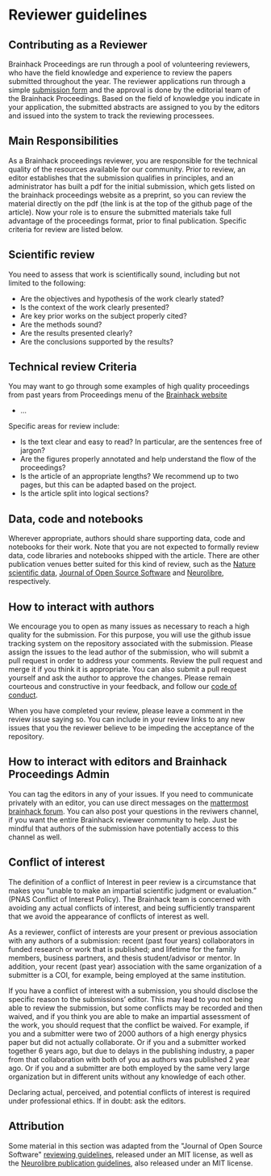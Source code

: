 # Reviewer guidelines

## Contributing as a Reviewer

Brainhack Proceedings are run through a pool of volunteering reviewers, who have the field knowledge and experience to review the papers submitted throughout the year. The reviewer applications run through a simple [submission form]() and the approval is done by the editorial team of the Brainhack Proceedings. Based on the field of knowledge you indicate in your application, the submitted abstracts are assigned to you by the editors and issued into the system to track the reviewing processees.


## Main Responsibilities

As a Brainhack proceedings reviewer, you are responsible for the technical quality of the resources available for our community. Prior to review, an editor establishes that the submission qualifies in principles, and an administrator has built a pdf for the initial submission, which gets listed on the brainhack proceedings website as a preprint, so you can review the material directly on the pdf (the link is at the top of the github page of the article). Now your role is to ensure the submitted materials take full advantage of the proceedings format, prior to final publication. Specific criteria for review are listed below.


## Scientific review
You need to assess that work is scientifically sound, including but not limited to the following:
 * Are the objectives and hypothesis of the work clearly stated?
 * Is the context of the work clearly presented?
 * Are key prior works on the subject properly cited?
 * Are the methods sound?
 * Are the results presented clearly?
 * Are the conclusions supported by the results?

## Technical review Criteria
You may want to go through some examples of high quality proceedings from past years from Proceedings menu of the [Brainhack website](brainhack.org)
 * ...

Specific areas for review include:
 * Is the text clear and easy to read? In particular, are the sentences free of jargon?
 * Are the figures properly annotated and help understand the flow of the proceedings?
 * Is the article of an appropriate lengths? We recommend up to two pages, but this can be adapted based on the project.
 * Is the article split into logical sections?

## Data, code and notebooks
Wherever appropriate, authors should share supporting data, code and notebooks for their work. Note that you are not expected to formally review data, code libraries and notebooks shipped with the article. There are other publication venues better suited for this kind of review, such as the [Nature scientific data](https://www.nature.com/sdata/), [Journal of Open Source Software](https://joss.theoj.org/) and [Neurolibre](https://neurolibre.com), respectively.

## How to interact with authors
We encourage you to open as many issues as necessary to reach a high quality for the submission. For this purpose, you will use the github issue tracking system on the repository associated with the submission.  Please assign the issues to the lead author of the submission, who will submit a pull request in order to address your comments. Review the pull request and merge it if you think it is appropriate. You can also submit a pull request yourself and ask the author to approve the changes. Please remain courteous and constructive in your feedback, and follow our [code of conduct](COC.md).

When you have completed your review, please leave a comment in the review issue saying so. You can include in your review links to any new issues that you the reviewer believe to be impeding the acceptance of the repository.

## How to interact with editors and Brainhack Proceedings Admin
You can tag the editors in any of your issues. If you need to communicate privately with an editor, you can use direct messages on the [mattermost brainhack forum](https://mattermost.brainhack.org). You can also post your questions in the reviwers channel, if you want the entire Brainhack reviewer community to help. Just be mindful that authors of the submission have potentially access to this channel as well.

## Conflict of interest
The definition of a conflict of Interest in peer review is a circumstance that makes you “unable to make an impartial scientific judgment or evaluation.” (PNAS Conflict of Interest Policy). The Brainhack team is concerned with avoiding any actual conflicts of interest, and being sufficiently transparent that we avoid the appearance of conflicts of interest as well.

As a reviewer, conflict of interests are your present or previous association with any authors of a submission: recent (past four years) collaborators in funded research or work that is published; and lifetime for the family members, business partners, and thesis student/advisor or mentor. In addition, your recent (past year) association with the same organization of a submitter is a COI, for example, being employed at the same institution.

If you have a conflict of interest with a submission, you should disclose the specific reason to the submissions’ editor. This may lead to you not being able to review the submission, but some conflicts may be recorded and then waived, and if you think you are able to make an impartial assessment of the work, you should request that the conflict be waived. For example, if you and a submitter were two of 2000 authors of a high energy physics paper but did not actually collaborate. Or if you and a submitter worked together 6 years ago, but due to delays in the publishing industry, a paper from that collaboration with both of you as authors was published 2 year ago. Or if you and a submitter are both employed by the same very large organization but in different units without any knowledge of each other.

Declaring actual, perceived, and potential conflicts of interest is required under professional ethics. If in doubt: ask the editors.

## Attribution
Some material in this section was adapted from the "Journal of Open Source Software" [reviewing guidelines](https://github.com/openjournals/joss/blob/master/docs/reviewer_guidelines.md), released under an MIT license, as well as the [Neurolibre publication guidelines](https://docs.neurolibre.com/en/latest/), also released under an MIT license.

